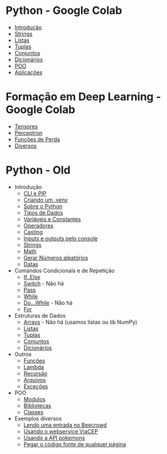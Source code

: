 # Python - Google Colab

- [Introdução](estudos/introducao.ipynb)
- [Strings](estudos/strings.ipynb)
- [Listas](estudos/listas.ipynb)
- [Tuplas](estudos/tuplas.ipynb)
- [Conjuntos](estudos/conjuntos.ipynb)
- [Dicionários](estudos/dicionarios.ipynb)
- [POO](estudos/poo.ipynb)
- [Aplicações](estudos/aplicacoes.ipynb)

# Formação em Deep Learning - Google Colab

- [Tensores](estudos/formacao_tensores.ipynb)
- [Perceptron](estudos/formacao_perceptron.ipynb)
- [Funções de Perda](estudos/formacao_funcoes_de_perda.ipynb)
- [Diversos](estudos/formacao_pytorch_diversos.ipynb)

# Python - Old

- Introdução
    - [CLI e PIP](estudos/linha-comando.md)
    - [Criando um .venv](estudos/venv.md)
    - [Sobre o Python](estudos/about.md)
    - [Tipos de Dados](estudos/tipos.md)
    - [Variáveis e Constantes](estudos/variaveis-constantes.md)
    - [Operadores](estudos/operadores.md)
    - [Casting](estudos/casting.md)
    - [Inputs e outputs pelo console](estudos/input-output.md)
    - [Strings](estudos/strings.md)
    - [Math](estudos/math.md)
    - [Gerar Números aleatórios](estudos/aleatorios.md)
    - [Datas](estudos/datas.md)
- Comandos Condicionais e de Repetição
    - [If..Else](estudos/if-else.md)
    - [Switch](estudos/#) - Não há
    - [Pass](estudos/pass.md)
    - [While](estudos/while.md)
    - [Do...While](estudos/#) - Não há
    - [For](estudos/for.md)
- Estruturas de Dados
    - [Arrays](estudos/#) - Não há (usamos listas ou lib NumPy)
    - [Listas](estudos/listas.md)
    - [Tuplas](estudos/tuplas.md)
    - [Conjuntos](estudos/conjuntos.md)
    - [Dicionários](estudos/dicionarios.md)
- Outros
    - [Funções](estudos/funcoes.md)
    - [Lambda](estudos/lambda.md)
    - [Recursão](estudos/recursao.md)
    - [Arquivos](estudos/arquivos.md)
    - [Exceções](estudos/excecoes.md)
- POO
    - [Modulos](estudos/modulos.md)
    - [Bibliotecas](estudos/bibliotecas.md)
    - [Classes](estudos/classes.md)
- Exemplos diversos
    - [Lendo uma entrada no Beecrowd](estudos/lendo-entradas.md)    
    - [Usando o webservice ViaCEP](estudos/ex-viacep.md)
    - [Usando a API pokemons](estudos/ex-pokemon.md)
    - [Pegar o código fonte de qualquer página](estudos/ex-source-code.md)     
